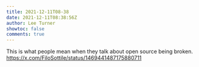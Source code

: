```yaml
---
title: 2021-12-11T08-38
date: 2021-12-11T08:38:56Z
author: Lee Turner
showtoc: false
comments: true
---
```


This is what people mean when they talk about open source being broken. https://x.com/FiloSottile/status/1469441487175880711

